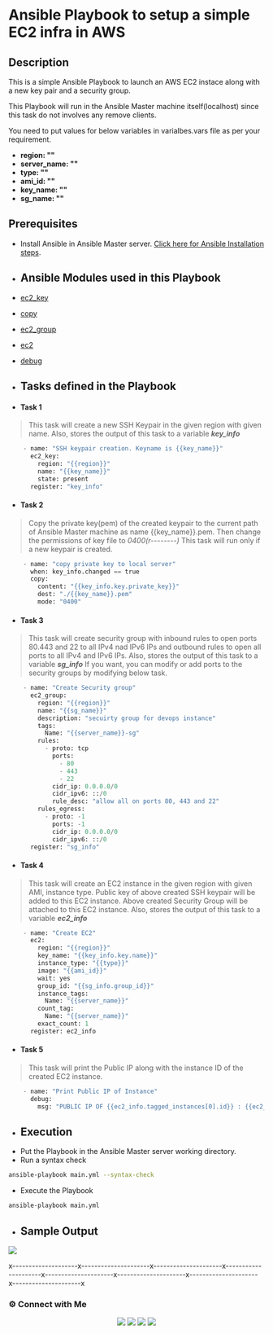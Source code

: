 # Ansible Playbook to setup a simple EC2 infra in AWS

## Description

This is a simple Ansible Playbook to launch an AWS EC2 instace along with a new key pair and a security group.

This Playbook will run in the Ansible Master machine itself(localhost) since this task do not involves any remove clients.

You need to put values for below variables in varialbes.vars file as per your requirement.

- **region: ""**
- **server_name: ""**
- **type: ""**
- **ami_id: ""**
- **key_name: ""**
- **sg_name: ""**


## Prerequisites

- Install Ansible in Ansible Master server. [Click here for Ansible Installation steps](https://docs.ansible.com/ansible/latest/installation_guide/intro_installation.html).

- ## Ansible Modules used in this Playbook
- [ec2_key](https://docs.ansible.com/ansible/latest/collections/amazon/aws/ec2_key_module.html)
- [copy](https://docs.ansible.com/ansible/latest/collections/ansible/builtin/copy_module.html)
- [ec2_group](https://docs.ansible.com/ansible/latest/collections/amazon/aws/ec2_group_module.html)
- [ec2](https://docs.ansible.com/ansible/latest/collections/amazon/aws/ec2_module.html)
- [debug](https://docs.ansible.com/ansible/latest/collections/ansible/builtin/debug_module.html)

- ## Tasks defined in the Playbook

- #### Task 1

>This task will create a new SSH Keypair in the given region with given name.
>Also, stores the output of this task to a variable ***key_info***

```python
    - name: "SSH keypair creation. Keyname is {{key_name}}"
      ec2_key:
        region: "{{region}}"
        name: "{{key_name}}"
        state: present
      register: "key_info"
```

- #### Task 2

>Copy the private key(pem) of the created keypair to the current path of Ansible Master machine as name {{key_name}}.pem.
>Then change the permissions of key file to *0400(r--------)*
>This task will run only if a new keypair is created.

```python
    - name: "copy private key to local server"
      when: key_info.changed == true
      copy:
        content: "{{key_info.key.private_key}}"
        dest: "./{{key_name}}.pem"
        mode: "0400"
```
- #### Task 3

>This task will create security group with inbound rules to open ports 80.443 and 22 to all IPv4 nad IPv6 IPs and outbound rules to open all ports to all IPv4 and IPv6 IPs.
>Also, stores the output of this task to a variable ***sg_info***
>If you want, you can modify or add ports to the security groups by modifying below task.

```python
    - name: "Create Security group"
      ec2_group:
        region: "{{region}}"
        name: "{{sg_name}}"
        description: "secuirty group for devops instance"
        tags:
          Name: "{{server_name}}-sg"          
        rules:
          - proto: tcp
            ports:
              - 80
              - 443
              - 22
            cidr_ip: 0.0.0.0/0
            cidr_ipv6: ::/0
            rule_desc: "allow all on ports 80, 443 and 22"
        rules_egress:
          - proto: -1
            ports: -1
            cidr_ip: 0.0.0.0/0
            cidr_ipv6: ::/0
      register: "sg_info"

```

- #### Task 4

>This task will create an EC2 instance in the given region with given AMI, instance type.
>Public key of above created SSH keypair will be added to this EC2 instance.
>Above created Security Group will be attached to this EC2 instance.
>Also, stores the output of this task to a variable ***ec2_info***

```python
    - name: "Create EC2"
      ec2:
        region: "{{region}}"
        key_name: "{{key_info.key.name}}"
        instance_type: "{{type}}"
        image: "{{ami_id}}"
        wait: yes
        group_id: "{{sg_info.group_id}}"
        instance_tags:
          Name: "{{server_name}}"
        count_tag:
          Name: "{{server_name}}"
        exact_count: 1
      register: ec2_info
```
- #### Task 5

>This task will print the Public IP along with the instance ID of the created EC2 instance.

```python
    - name: "Print Public IP of Instance"
      debug:
        msg: "PUBLIC IP OF {{ec2_info.tagged_instances[0].id}} : {{ec2_info.tagged_instances[0].public_ip}}"
```

- ## Execution
 - Put the Playbook in the Ansible Master server working directory.
 - Run a syntax check
 ```bash
ansible-playbook main.yml --syntax-check
```
 - Execute the Playbook
 ```bash
ansible-playbook main.yml
```
- ## Sample Output

![](https://i.ibb.co/QKLHrMZ/execution.png)

x--------------------x---------------------x---------------------x---------------------x---------------------x---------------------x---------------------x---------------------x

### ⚙️ Connect with Me 

<p align="center">
<a href="mailto:dilshad.lalu@gmail.com"><img src="https://img.shields.io/badge/Gmail-D14836?style=for-the-badge&logo=gmail&logoColor=white"/></a>
<a href="https://www.linkedin.com/in/dilshadkp/"><img src="https://img.shields.io/badge/LinkedIn-0077B5?style=for-the-badge&logo=linkedin&logoColor=white"/></a> 
<a href="https://www.instagram.com/dilshad_a.k.a_lalu/"><img src="https://img.shields.io/badge/Instagram-E4405F?style=for-the-badge&logo=instagram&logoColor=white"/></a>
<a href="https://wa.me/%2B919567344212?text=This%20message%20from%20GitHub."><img src="https://img.shields.io/badge/WhatsApp-25D366?style=for-the-badge&logo=whatsapp&logoColor=white"/></a><br />
